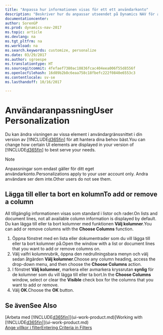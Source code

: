 ```yaml
---
title: "Anpassa hur informationen visas för ett ett användarkonto"
description: "Beskriver hur du anpassar utseendet på Dynamics NAV för användarkontot."
documentationcenter: 
author: SorenGP
ms.prod: dynamics-nav-2017
ms.topic: article
ms.devlang: na
ms.tgt_pltfrm: na
ms.workload: na
ms.search.keywords: customize, personalize
ms.date: 03/29/2017
ms.author: sgroespe
ms.translationtype: HT
ms.sourcegitcommit: 4fefaef7380ac10836fcac404eea006f55d8556f
ms.openlocfilehash: 16d89b2b8c6eaa758c18fbefc222f0840e6553c3
ms.contentlocale: sv-se
ms.lasthandoff: 10/16/2017

---
```

# <a name="user-personalization"></a><span data-ttu-id="793a2-103">Användaranpassning</span><span class="sxs-lookup"><span data-stu-id="793a2-103">User Personalization</span></span>
<span data-ttu-id="793a2-104">Du kan ändra visningen av vissa element i användargränssnittet i din version av [!INCLUDE[d365fin](includes/d365fin_md.md)] för att hantera dina behov bäst.</span><span class="sxs-lookup"><span data-stu-id="793a2-104">You can change how certain UI elements are displayed in your version of [!INCLUDE[d365fin](includes/d365fin_md.md)] to best serve your needs.</span></span>

> [!NOTE]  
>   <span data-ttu-id="793a2-105">Anpassningar som endast gäller för ditt eget användarkonto.</span><span class="sxs-lookup"><span data-stu-id="793a2-105">Personalizations apply to your user account only.</span></span> <span data-ttu-id="793a2-106">Andra användare ser dem inte.</span><span class="sxs-lookup"><span data-stu-id="793a2-106">Other users do not see them.</span></span>

## <a name="to-add-or-remove-a-column"></a><span data-ttu-id="793a2-107">Lägga till eller ta bort en kolumn</span><span class="sxs-lookup"><span data-stu-id="793a2-107">To add or remove a column</span></span>
<span data-ttu-id="793a2-108">All tillgänglig informationen visas som standard i listor och rader.</span><span class="sxs-lookup"><span data-stu-id="793a2-108">On lists and document lines, not all available column information is displayed by default.</span></span> <span data-ttu-id="793a2-109">Du kan lägga till eller ta bort kolumner med funktionen **Välj kolumner**.</span><span class="sxs-lookup"><span data-stu-id="793a2-109">You can add or remove columns with the **Choose Columns** function.</span></span>

1. <span data-ttu-id="793a2-110">Öppna fönstret med en lista eller dokumentrader som du vill lägga till eller ta bort kolumner på.</span><span class="sxs-lookup"><span data-stu-id="793a2-110">Open the window with a list or document lines that you want to add or remove columns on.</span></span>
2. <span data-ttu-id="793a2-111">Välj valfri kolumnrubrik, öppna den nedrullningsbara menyn och välj sedan åtgärden **Välj kolumner**.</span><span class="sxs-lookup"><span data-stu-id="793a2-111">Choose any column heading, access the drop-down menu, and then choose the **Choose Columns** action.</span></span>
3. <span data-ttu-id="793a2-112">I fönstret **Välj kolumner**, markera eller avmarkera kryssrutan **synlig** för de kolumner som du vill lägga till eller ta bort.</span><span class="sxs-lookup"><span data-stu-id="793a2-112">In the **Choose Columns** window, select or clear the **Visible** check box for the columns that you want to add or remove.</span></span>
4. <span data-ttu-id="793a2-113">Välj **OK**.</span><span class="sxs-lookup"><span data-stu-id="793a2-113">Choose the **OK** button.</span></span>

## <a name="see-also"></a><span data-ttu-id="793a2-114">Se även</span><span class="sxs-lookup"><span data-stu-id="793a2-114">See Also</span></span>
<span data-ttu-id="793a2-115">[Arbeta med [!INCLUDE[d365fin](includes/d365fin_md.md)]](ui-work-product.md)</span><span class="sxs-lookup"><span data-stu-id="793a2-115">[Working with [!INCLUDE[d365fin](includes/d365fin_md.md)]](ui-work-product.md)</span></span>  
[<span data-ttu-id="793a2-116">Ange villkor i filter</span><span class="sxs-lookup"><span data-stu-id="793a2-116">Entering Criteria in Filters</span></span>](ui-enter-criteria-filters.md)

